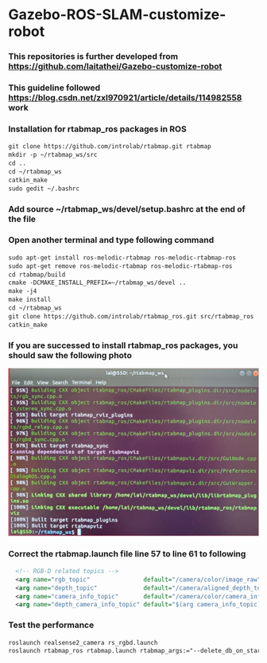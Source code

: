# Gazebo-ROS-SLAM-customize-robot
### This repositories is further developed from https://github.com/laitathei/Gazebo-customize-robot
### This guideline followed https://blog.csdn.net/zxl970921/article/details/114982558 work
### Installation for rtabmap_ros packages in ROS
```XML
git clone https://github.com/introlab/rtabmap.git rtabmap
mkdir -p ~/rtabmap_ws/src 
cd ..           
cd ~/rtabmap_ws                                         
catkin_make
sudo gedit ~/.bashrc
```
### Add source ~/rtabmap_ws/devel/setup.bashrc at the end of the file
### Open another terminal and type following command
```XML
sudo apt-get install ros-melodic-rtabmap ros-melodic-rtabmap-ros
sudo apt-get remove ros-melodic-rtabmap ros-melodic-rtabmap-ros
cd rtabmap/build
cmake -DCMAKE_INSTALL_PREFIX=~/rtabmap_ws/devel ..
make -j4
make install
cd ~/rtabmap_ws
git clone https://github.com/introlab/rtabmap_ros.git src/rtabmap_ros
catkin_make
```
### If you are successed to install rtabmap_ros packages, you should saw the following photo
![image](https://github.com/laitathei/Gazebo-ROS-SLAM-customize-robot/blob/main/demo.jpeg)
### Correct the rtabmap.launch file line 57 to line 61 to following
```XML
  <!-- RGB-D related topics -->
  <arg name="rgb_topic"               default="/camera/color/image_raw" />
  <arg name="depth_topic"             default="/camera/aligned_depth_to_color/image_raw" />
  <arg name="camera_info_topic"       default="/camera/color/camera_info" />
  <arg name="depth_camera_info_topic" default="$(arg camera_info_topic)" />
```
### Test the performance
```XML
roslaunch realsense2_camera rs_rgbd.launch 
roslaunch rtabmap_ros rtabmap.launch rtabmap_args:="--delete_db_on_start"
```
